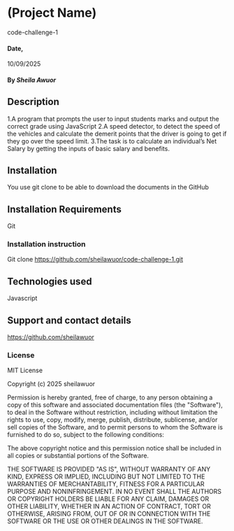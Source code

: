 
# (Project Name)
code-challenge-1

#### Date, 
10/09/2025

#### By *Sheila Awuor*

## Description
1.A program that prompts the user to input students marks and output the correct grade using JavaScript
2.A speed detector, to detect the speed of the vehicles and calculate the demerit points that the driver is going to get if they go over the speed limit.
3.The task is to calculate an individual’s Net Salary by getting the inputs of basic salary and benefits.

## Installation
You use git clone to be able to download the documents in the GitHub

## Installation Requirements
Git

### Installation instruction

Git clone https://github.com/sheilawuor/code-challenge-1.git


## Technologies used
Javascript

## Support and contact details
https://github.com/sheilawuor

### License
MIT License

Copyright (c) 2025 sheilawuor

Permission is hereby granted, free of charge, to any person obtaining a copy
of this software and associated documentation files (the "Software"), to deal
in the Software without restriction, including without limitation the rights
to use, copy, modify, merge, publish, distribute, sublicense, and/or sell
copies of the Software, and to permit persons to whom the Software is
furnished to do so, subject to the following conditions:

The above copyright notice and this permission notice shall be included in all
copies or substantial portions of the Software.

THE SOFTWARE IS PROVIDED "AS IS", WITHOUT WARRANTY OF ANY KIND, EXPRESS OR
IMPLIED, INCLUDING BUT NOT LIMITED TO THE WARRANTIES OF MERCHANTABILITY,
FITNESS FOR A PARTICULAR PURPOSE AND NONINFRINGEMENT. IN NO EVENT SHALL THE
AUTHORS OR COPYRIGHT HOLDERS BE LIABLE FOR ANY CLAIM, DAMAGES OR OTHER
LIABILITY, WHETHER IN AN ACTION OF CONTRACT, TORT OR OTHERWISE, ARISING FROM,
OUT OF OR IN CONNECTION WITH THE SOFTWARE OR THE USE OR OTHER DEALINGS IN THE
SOFTWARE.
